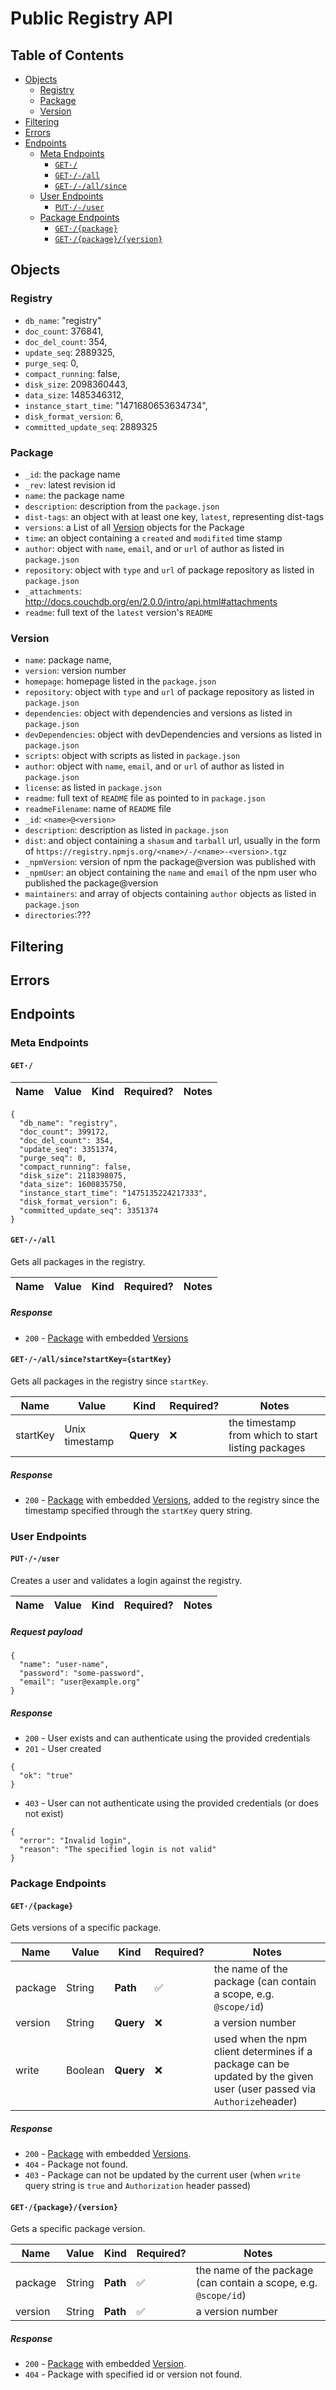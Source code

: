 # Public Registry API

## Table of Contents

- [Objects](#objects)
  - [Registry](#registry)
  - [Package](#package)
  - [Version](#version)
- [Filtering](#filtering)
- [Errors](#errors)
- [Endpoints](#endpoints)
  - [Meta Endpoints](#meta-endpoints)
    - [`GET·/`](#get)
    - [`GET·/-/all`](#getall)
    - [`GET·/-/all/since`](#getallsince)
  - [User Endpoints](#user-endpoints)
    - [`PUT·/-/user`](#put)
  - [Package Endpoints](#package-endpoints)
    - [`GET·/{package}`](#getpackage)
    - [`GET·/{package}/{version}`](#getpackageversion)

## Objects

### Registry

- `db_name`: "registry"
- `doc_count`: 376841,
- `doc_del_count`: 354,
- `update_seq`: 2889325,
- `purge_seq`: 0,
- `compact_running`: false,
- `disk_size`: 2098360443,
- `data_size`: 1485346312,
- `instance_start_time`: "1471680653634734",
- `disk_format_version`: 6,
- `committed_update_seq`: 2889325

### Package

- `_id`: the package name
- `_rev`: latest revision id
- `name`: the package name
- `description`: description from the `package.json`
- `dist-tags`: an object with at least one key, `latest`, representing dist-tags 
- `versions`: a List of all [Version](#version) objects for the Package
- `time`: an object containing a `created` and `modifited` time stamp
- `author`: object with `name`, `email`, and or `url` of author as listed in `package.json`
- `repository`: object with `type` and `url` of package repository as listed in `package.json`
- `_attachments`: http://docs.couchdb.org/en/2.0.0/intro/api.html#attachments
- `readme`: full text of the `latest` version's `README`

### Version

- `name`: package name,
- `version`: version number
- `homepage`: homepage listed in the `package.json`
- `repository`: object with `type` and `url` of package repository as listed in `package.json`
- `dependencies`: object with dependencies and versions as listed in `package.json`
- `devDependencies`: object with devDependencies and versions as listed in `package.json`
- `scripts`: object with scripts as listed in `package.json`
- `author`: object with `name`, `email`, and or `url` of author as listed in `package.json`
- `license`: as listed in `package.json`
- `readme`: full text of `README` file as pointed to in `package.json`
- `readmeFilename`: name of `README` file
- `_id`: `<name>@<version>`
- `description`: description as listed in `package.json`
- `dist`: and object containing a `shasum` and `tarball` url, usually in the form of `https://registry.npmjs.org/<name>/-/<name>-<version>.tgz` 
- `_npmVersion`: version of npm the package@version was published with
- `_npmUser`: an object containing the `name` and `email` of the npm user who published the package@version
- `maintainers`: and array of objects containing `author` objects as listed in `package.json`
- `directories`:???

## Filtering

## Errors

## Endpoints

### Meta Endpoints

#### `GET·/`

| Name     | Value     | Kind     | Required?     | Notes     |
|------    |-------    |------    |-----------    |-------    |

```
{
  "db_name": "registry",
  "doc_count": 399172,
  "doc_del_count": 354,
  "update_seq": 3351374,
  "purge_seq": 0,
  "compact_running": false,
  "disk_size": 2118398075,
  "data_size": 1600835750,
  "instance_start_time": "1475135224217333",
  "disk_format_version": 6,
  "committed_update_seq": 3351374
}
```

#### `GET·/-/all`

Gets all packages in the registry.

| Name     | Value     | Kind     | Required?     | Notes     |
|------    |-------    |------    |-----------    |-------    |

##### Response

* `200` - [Package](#package) with embedded [Versions](#version)

#### `GET·/-/all/since?startKey={startKey}`

Gets all packages in the registry since `startKey`.

| Name     | Value     | Kind     | Required?     | Notes     |
|------    |-------    |------    |-----------    |-------    |
| startKey | Unix timestamp | **Query** | ❌         | the timestamp from which to start listing packages |

##### Response

* `200` - [Package](#package) with embedded [Versions](#version), added to the registry since the timestamp specified through the `startKey` query string.

### User Endpoints

#### `PUT·/-/user`

Creates a user and validates a login against the registry.

| Name     | Value     | Kind     | Required?     | Notes     |
|------    |-------    |------    |-----------    |-------    |

##### Request payload

```
{
  "name": "user-name",
  "password": "some-password",
  "email": "user@example.org"
}
```

##### Response

* `200` - User exists and can authenticate using the provided credentials
* `201` - User created
```
{
  "ok": "true"
}
```

* `403` - User can not authenticate using the provided credentials (or does not exist)
```
{
  "error": "Invalid login",
  "reason": "The specified login is not valid"
}
```

### Package Endpoints

#### `GET·/{package}`

Gets versions of a specific package.

| Name     | Value     | Kind     | Required?     | Notes     |
|------    |-------    |------    |-----------    |-------    |
| package | String | **Path**  | ✅         | the name of the package (can contain a scope, e.g. `@scope/id`) |
| version | String | **Query** | ❌         | a version number        |
| write   | Boolean | **Query** | ❌         | used when the npm client determines if a package can be updated by the given user (user passed via `Authorize`header) |

##### Response
* `200` - [Package](#package) with embedded [Versions](#version).
* `404` - Package not found.
* `403` - Package can not be updated by the current user (when `write` query string is `true` and `Authorization` header passed)

#### `GET·/{package}/{version}`

Gets a specific package version.

| Name     | Value     | Kind     | Required?     | Notes     |
|------    |-------    |------    |-----------    |-------    |
| package | String | **Path** | ✅         | the name of the package (can contain a scope, e.g. `@scope/id`) |
| version | String | **Path** | ✅         | a version number        |

##### Response
* `200` - [Package](#package) with embedded [Version](#version).
* `404` - Package with specified id or version not found.
